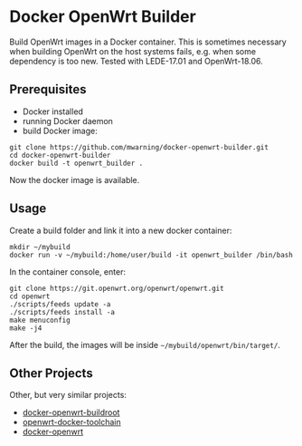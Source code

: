 # Docker OpenWrt Builder

Build OpenWrt images in a Docker container. This is sometimes necessary when building OpenWrt on the host systems fails, e.g. when some dependency is too new.
Tested with LEDE-17.01 and OpenWrt-18.06.

## Prerequisites

* Docker installed
* running Docker daemon
* build Docker image:

```
git clone https://github.com/mwarning/docker-openwrt-builder.git
cd docker-openwrt-builder
docker build -t openwrt_builder .
```

Now the docker image is available.

## Usage

Create a build folder and link it into a new docker container:
```
mkdir ~/mybuild
docker run -v ~/mybuild:/home/user/build -it openwrt_builder /bin/bash
```

In the container console, enter:
```
git clone https://git.openwrt.org/openwrt/openwrt.git
cd openwrt
./scripts/feeds update -a
./scripts/feeds install -a
make menuconfig
make -j4
```

After the build, the images will be inside `~/mybuild/openwrt/bin/target/`.

## Other Projects

Other, but very similar projects:
* [docker-openwrt-buildroot](https://github.com/noonien/docker-openwrt-buildroot)
* [openwrt-docker-toolchain](https://github.com/mchsk/openwrt-docker-toolchain)
* [docker-openwrt](https://github.com/EasyPi/docker-openwrt)
